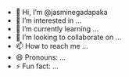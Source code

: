 - 👋 Hi, I’m @jasminegadapaka
- 👀 I’m interested in ...
- 🌱 I’m currently learning ...
- 💞️ I’m looking to collaborate on ...
- 📫 How to reach me ...
- 😄 Pronouns: ...
- ⚡ Fun fact: ...

<!---
jasminegadapaka/jasminegadapaka is a ✨ special ✨ repository because its `README.md` (this file) appears on your GitHub profile.
You can click the Preview link to take a look at your changes.
--->
